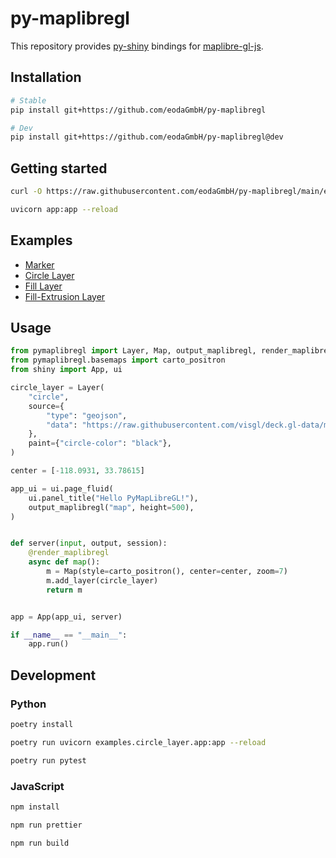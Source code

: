 # py-maplibregl

This repository provides [py-shiny](https://github.com/posit-dev/py-shiny) bindings for [maplibre-gl-js](https://github.com/maplibre/maplibre-gl-js).

## Installation

```bash
# Stable
pip install git+https://github.com/eodaGmbH/py-maplibregl

# Dev
pip install git+https://github.com/eodaGmbH/py-maplibregl@dev
```

## Getting started

```bash
curl -O https://raw.githubusercontent.com/eodaGmbH/py-maplibregl/main/examples/circle_layer/app.py

uvicorn app:app --reload
```

## Examples

* [Marker](examples/marker/app.py)
* [Circle Layer](examples/circle_layer/app.py)
* [Fill Layer](examples/fill_layer/app.py)
* [Fill-Extrusion Layer](examples/fill_extrusion_layer/app.py)

## Usage

```python
from pymaplibregl import Layer, Map, output_maplibregl, render_maplibregl
from pymaplibregl.basemaps import carto_positron
from shiny import App, ui

circle_layer = Layer(
    "circle",
    source={
        "type": "geojson",
        "data": "https://raw.githubusercontent.com/visgl/deck.gl-data/master/examples/arc/counties.json",
    },
    paint={"circle-color": "black"},
)

center = [-118.0931, 33.78615]

app_ui = ui.page_fluid(
    ui.panel_title("Hello PyMapLibreGL!"),
    output_maplibregl("map", height=500),
)


def server(input, output, session):
    @render_maplibregl
    async def map():
        m = Map(style=carto_positron(), center=center, zoom=7)
        m.add_layer(circle_layer)
        return m


app = App(app_ui, server)

if __name__ == "__main__":
    app.run()
```

## Development

### Python

```bash
poetry install

poetry run uvicorn examples.circle_layer.app:app --reload

poetry run pytest
```

### JavaScript

```bash
npm install

npm run prettier

npm run build
```
